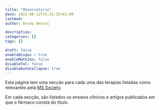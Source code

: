 ```yaml
---
title: "Observatorio"
date: 2021-08-12T15:33:35+01:00
lastmod: 
author: Bruno Amaral

description: 
categories: []
tags: []

draft: false
enableDisqus : true
enableMathJax: false
disableToC: false
disableAutoCollapse: true
---
```


Esta página tem uma secção para cada uma das terapias listadas como relevantes pela [MS Society](https://www.mssociety.org.uk/research/explore-our-research/emerging-research-and-treatments/explore-treatments-in-trials).

Em cada secção, são listados os ensaios clínicos e artigos publicados em que o fármaco consta do título.

<ul></ul>

<script>
const myList = document.querySelector('ul');
const myRequest = new Request('https://api.brunoamaral.net/articles/relevant');

fetch(myRequest )
  .then(response => response.json())
  .then(data => {
    for (const product of data.products) {
      let listItem = document.createElement('li');
      listItem.appendChild(
        document.createElement('strong')
      ).textContent = product.Name;
      listItem.append(
        ` can be found in ${
          product.Location
        }. Cost: `
      );
      listItem.appendChild(
        document.createElement('strong')
      ).textContent = `£${product.Price}`;
      myList.appendChild(listItem);
    }
  })
  .catch(console.error);
</script>